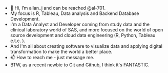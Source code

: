- 👋 Hi, I’m allan_j and can be reached @al-701.
- My focus is R, Tableau, Data analysis and Backend Database Development.
- I'm a Data Analyst and Developer coming from study data and the clinical laboratory world of SAS, and more focused on the world of open source development and cloud data engineering (R, Python, Tableau e.t.c. ).
- And I'm all about creating software to visualize data and applying digital transformation to make the world a better place.
- 📫 How to reach me - just message me.
- BTW, as a recent newbie to Git and Github, I think it's FANTASTIC.
